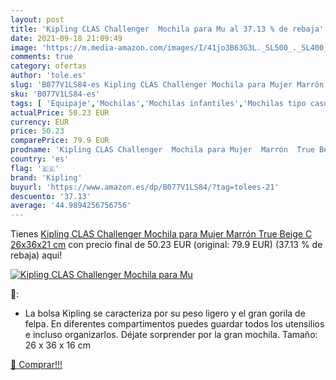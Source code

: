 ```yaml
---
layout: post
title: 'Kipling CLAS Challenger  Mochila para Mu al 37.13 % de rebaja'
date: 2021-09-18 21:09:49
image: 'https://m.media-amazon.com/images/I/41jo3B63G3L._SL500_._SL400_.jpg'
comments: true
category: ofertas
author: 'tole.es'
slug: 'B077V1LS84-es Kipling CLAS Challenger Mochila para Mujer Marrón True...'
sku: 'B077V1LS84-es'
tags: [ 'Equipaje','Mochilas','Mochilas infantiles','Mochilas tipo casual','kipling','mochila', ]
actualPrice: 50.23 EUR
currency: EUR
price: 50.23
comparePrice: 79.9 EUR
prodname: 'Kipling CLAS Challenger  Mochila para Mujer  Marrón  True Beige C   26x36x21 cm'
country: 'es'
flag: '🇪🇸'
brand: 'Kipling'
buyurl: 'https://www.amazon.es/dp/B077V1LS84/?tag=tolees-21'
descuento: '37.13'
average: '44.9894256756756'
---
```


Tienes [Kipling CLAS Challenger  Mochila para Mujer  Marrón  True Beige C   26x36x21 cm](https://www.amazon.es/dp/B077V1LS84/?tag=tolees-21) con precio final de  50.23 EUR (original: 79.9 EUR) (37.13 %  de rebaja) aqui!

[![Kipling CLAS Challenger  Mochila para Mu](https://m.media-amazon.com/images/I/41jo3B63G3L._SL500_._SL400_.jpg)](https://www.amazon.es/dp/B077V1LS84/?tag=tolees-21)

🔎:

- La bolsa Kipling se caracteriza por su peso ligero y el gran gorila de felpa. En diferentes compartimentos puedes guardar todos los utensilios e incluso organizarlos. Déjate sorprender por la gran mochila. Tamaño: 26 x 36 x 16 cm

[🛒 Comprar!!!](https://www.amazon.es/dp/B077V1LS84/?tag=tolees-21)
